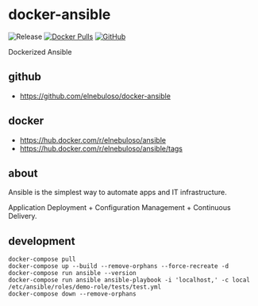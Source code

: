 # docker-ansible

![Release](https://github.com/elnebuloso/docker-ansible/workflows/Release/badge.svg)
[![Docker Pulls](https://img.shields.io/docker/pulls/elnebuloso/ansible.svg)](https://hub.docker.com/r/elnebuloso/ansible)
[![GitHub](https://img.shields.io/github/license/elnebuloso/docker-ansible.svg)](https://github.com/elnebuloso/docker-ansible)

Dockerized Ansible

## github

- https://github.com/elnebuloso/docker-ansible

## docker

- https://hub.docker.com/r/elnebuloso/ansible
- https://hub.docker.com/r/elnebuloso/ansible/tags

## about

Ansible is the simplest way to automate apps and IT infrastructure. 

Application Deployment + Configuration Management + Continuous Delivery.

## development

```
docker-compose pull
docker-compose up --build --remove-orphans --force-recreate -d
docker-compose run ansible --version
docker-compose run ansible ansible-playbook -i 'localhost,' -c local /etc/ansible/roles/demo-role/tests/test.yml
docker-compose down --remove-orphans
```
